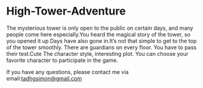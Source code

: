 # High-Tower-Adventure

The mysterious tower is only open to the public on certain days, and many people come here especially.You heard the magical story of the tower, so you opened it up Days have also gone in.It’s not that simple to get to the top of the tower smoothly. There are guardians on every floor. You have to pass their test.Cute The character style, interesting plot. You can choose your favorite character to participate in the game.

If you have any questions, please contact me via email:tadhgsimon@gmail.com 
